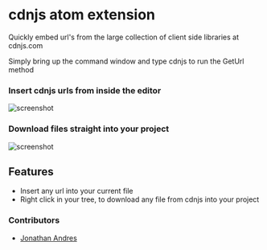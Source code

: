 # cdnjs atom extension

Quickly embed url's from the large collection of client side libraries at cdnjs.com

Simply bring up the command window and type cdnjs to run the GetUrl method

### Insert cdnjs urls from inside the editor

![screenshot](https://cdn.rawgit.com/cdnjs/atom-extension/master/screenshots/geturl.gif)

### Download files straight into your project
![screenshot](https://cdn.rawgit.com/cdnjs/atom-extension/master/screenshots/downloadfile.gif)

## Features

* Insert any url into your current file
* Right click in your tree, to download any file from cdnjs into your project


### Contributors

- [Jonathan Andres](https://github.com/ksprwhite)
